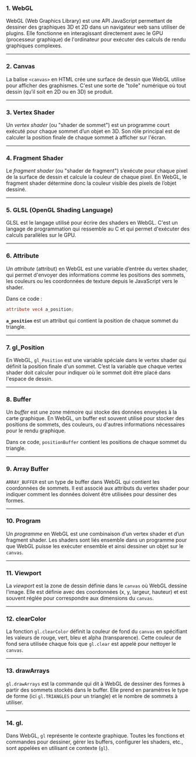 ### 1. WebGL
WebGL (Web Graphics Library) est une API JavaScript permettant de dessiner des graphiques 3D et 2D dans un navigateur web sans utiliser de plugins. Elle fonctionne en interagissant directement avec le GPU (processeur graphique) de l'ordinateur pour exécuter des calculs de rendu graphiques complexes.

---

### 2. **Canvas**
La balise `<canvas>` en HTML crée une surface de dessin que WebGL utilise pour afficher des graphismes. C'est une sorte de "toile" numérique où tout dessin (qu’il soit en 2D ou en 3D) se produit.

---

### 3. **Vertex Shader**
Un *vertex shader* (ou "shader de sommet") est un programme court exécuté pour chaque sommet d’un objet en 3D. Son rôle principal est de calculer la position finale de chaque sommet à afficher sur l'écran. 

---

### 4. **Fragment Shader**
Le *fragment shader* (ou "shader de fragment") s’exécute pour chaque pixel de la surface de dessin et calcule la couleur de chaque pixel. En WebGL, le fragment shader détermine donc la couleur visible des pixels de l’objet dessiné.

---

### 5. **GLSL (OpenGL Shading Language)**
GLSL est le langage utilisé pour écrire des shaders en WebGL. C'est un langage de programmation qui ressemble au C et qui permet d'exécuter des calculs parallèles sur le GPU. 

---

### 6. **Attribute**
Un *attribute* (attribut) en WebGL est une variable d’entrée du vertex shader, qui permet d'envoyer des informations comme les positions des sommets, les couleurs ou les coordonnées de texture depuis le JavaScript vers le shader.

Dans ce code :
```glsl
attribute vec4 a_position;
```
**`a_position`** est un attribut qui contient la position de chaque sommet du triangle.

---

### 7. **gl_Position**
En WebGL, `gl_Position` est une variable spéciale dans le vertex shader qui définit la position finale d'un sommet. C’est la variable que chaque vertex shader doit calculer pour indiquer où le sommet doit être placé dans l'espace de dessin.

---

### 8. **Buffer**
Un *buffer* est une zone mémoire qui stocke des données envoyées à la carte graphique. En WebGL, un buffer est souvent utilisé pour stocker des positions de sommets, des couleurs, ou d'autres informations nécessaires pour le rendu graphique.

Dans ce code, `positionBuffer` contient les positions de chaque sommet du triangle.

---

### 9. **Array Buffer**
`ARRAY_BUFFER` est un type de buffer dans WebGL qui contient les coordonnées de sommets. Il est associé aux attributs du vertex shader pour indiquer comment les données doivent être utilisées pour dessiner des formes.

---

### 10. **Program**
Un *programme* en WebGL est une combinaison d’un vertex shader et d’un fragment shader. Les shaders sont liés ensemble dans un programme pour que WebGL puisse les exécuter ensemble et ainsi dessiner un objet sur le `canvas`.

---

### 11. **Viewport**
La *viewport* est la zone de dessin définie dans le `canvas` où WebGL dessine l'image. Elle est définie avec des coordonnées (x, y, largeur, hauteur) et est souvent réglée pour correspondre aux dimensions du `canvas`.

---

### 12. **clearColor**
La fonction `gl.clearColor` définit la couleur de fond du `canvas` en spécifiant les valeurs de rouge, vert, bleu et alpha (transparence). Cette couleur de fond sera utilisée chaque fois que `gl.clear` est appelé pour nettoyer le `canvas`.

---

### 13. **drawArrays**
`gl.drawArrays` est la commande qui dit à WebGL de dessiner des formes à partir des sommets stockés dans le buffer. Elle prend en paramètres le type de forme (ici `gl.TRIANGLES` pour un triangle) et le nombre de sommets à utiliser.

---

### 14. **gl.**
Dans WebGL, `gl` représente le contexte graphique. Toutes les fonctions et commandes pour dessiner, gérer les buffers, configurer les shaders, etc., sont appelées en utilisant ce contexte (`gl`).